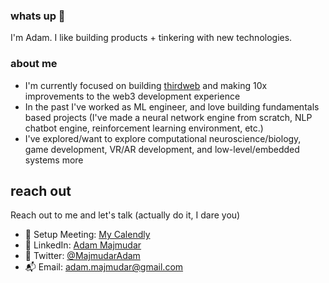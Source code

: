 ### whats up 👋

I'm Adam. I like building products + tinkering with new technologies.

### about me
- I'm currently focused on building [thirdweb](https://github.com/thirdweb-dev) and making 10x improvements to the web3 development experience
- In the past I've worked as ML engineer, and love building fundamentals based projects (I've made a neural network engine from scratch, NLP chatbot engine, reinforcement learning environment, etc.)
- I've explored/want to explore computational neuroscience/biology, game development, VR/AR development, and low-level/embedded systems more

## reach out
Reach out to me and let's talk (actually do it, I dare you)
- 🧳 Setup Meeting: [My Calendly](https://calendly.com/adam-maj)
- 🌱 LinkedIn: [Adam Majmudar](https://www.linkedin.com/in/adam-majmudar-24b596194/)
- 🦩 Twitter: [@MajmudarAdam](https://twitter.com/MajmudarAdam)
- 📬 Email: [adam.majmudar@gmail.com](mailto:adam.majmudar@gmail.com)
